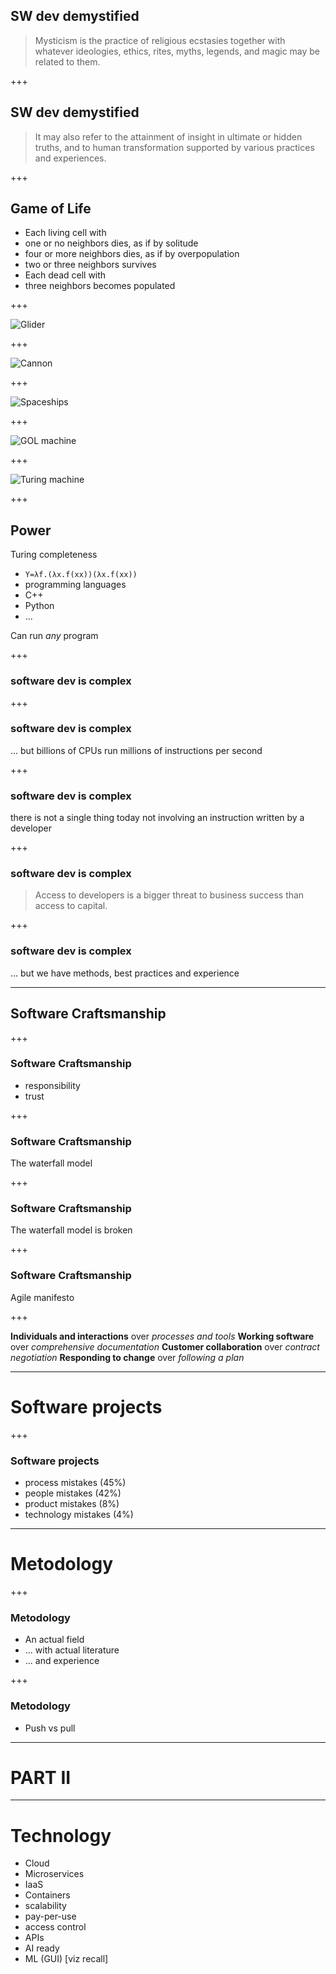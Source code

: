## SW dev demystified

> Mysticism is the practice of religious ecstasies together with whatever
> ideologies, ethics, rites, myths, legends, and magic may be related to them.

+++

## SW dev demystified

> It may also refer to the attainment of insight in ultimate or hidden truths,
> and to human transformation supported by various practices and experiences.


+++

## Game of Life

* Each living cell with
 * one or no neighbors dies, as if by solitude
 * four or more neighbors dies, as if by overpopulation
 * two or three neighbors survives
* Each dead cell with
 * three neighbors becomes populated

+++

![Glider](https://raw.githubusercontent.com/pgdr/talks/master/sw-demystified/assets/gol-glider.gif)


+++

![Cannon](https://raw.githubusercontent.com/pgdr/talks/master/sw-demystified/assets/cannon.gif)

+++

![Spaceships](https://raw.githubusercontent.com/pgdr/talks/master/sw-demystified/assets/spaceships.gif)


+++

![GOL machine](https://raw.githubusercontent.com/pgdr/talks/master/sw-demystified/assets/gol.gif)

+++

![Turing machine](https://raw.githubusercontent.com/pgdr/talks/master/sw-demystified/assets/turing.png)

+++

## Power

Turing completeness

* `Y=λf.(λx.f(xx))(λx.f(xx))`
* programming languages
 * C++
 * Python
 * ...

Can run _any_ program

+++

### software dev is complex

+++

### software dev is complex

 ... but billions of CPUs run millions of instructions per second

+++

### software dev is complex

there is not a single thing today not involving an instruction written by a
developer

+++

### software dev is complex

> Access to developers is a bigger threat to business success than access to
> capital.

+++

### software dev is complex

 ... but we have methods, best practices and experience

---

## Software Craftsmanship

+++

### Software Craftsmanship

* responsibility
* trust

+++

### Software Craftsmanship

The waterfall model

+++

### Software Craftsmanship

The waterfall model is broken

+++

### Software Craftsmanship

Agile manifesto

+++

**Individuals and interactions** over _processes and tools_
**Working software** over _comprehensive documentation_
**Customer collaboration** over _contract negotiation_
**Responding to change** over _following a plan_

---

# Software projects

+++

### Software projects

* process mistakes (45%)
* people mistakes (42%)
* product mistakes (8%)
* technology mistakes (4%)

---


# Metodology

+++

### Metodology

* An actual field
 * ... with actual literature
 * ... and experience

+++

### Metodology

* Push vs pull


---

# PART II

---

# Technology

* Cloud
* Microservices
* IaaS
* Containers
 * scalability
 * pay-per-use
* access control
* APIs
 * AI ready
 * ML (GUI) [viz recall]
